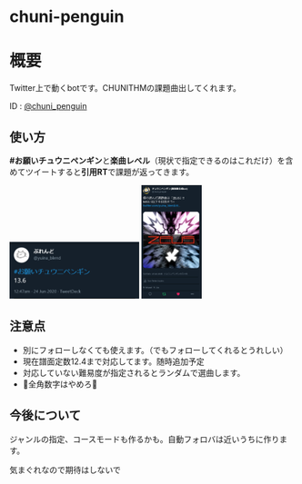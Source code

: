 # chuni-penguin

# 概要

Twitter上で動くbotです。CHUNITHMの課題曲出してくれます。

ID : [@chuni_penguin](https://twitter.com/chuni_penguin) 


## 使い方

**#お願いチュウニペンギン**と**楽曲レベル**（現状で指定できるのはこれだけ）を含めてツイートすると**引用RT**で課題が返ってきます。

<img src="image/2020-06-24-00-57-53.png" height=100>

<img src="image/2020-06-24-00-58-27.png" height=200>

## 注意点

- 別にフォローしなくても使えます。（でもフォローしてくれるとうれしい）
- 現在譜面定数12.4まで対応してます。随時追加予定
- 対応していない難易度が指定されるとランダムで選曲します。
- :poop:全角数字はやめろ:poop:

## 今後について

ジャンルの指定、コースモードも作るかも。自動フォロバは近いうちに作ります。

気まぐれなので期待はしないで